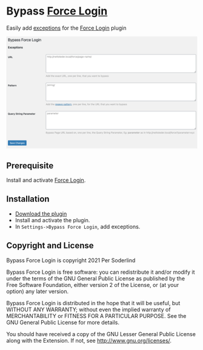 # Bypass [Force Login](https://wordpress.org/plugins/wp-force-login/)

Easily add [exceptions](https://wordpress.org/plugins/wp-force-login/#2.%20how%20can%20i%20add%20exceptions%20for%20certain%20pages%20or%20posts%3F) for the [Force Login](https://wordpress.org/plugins/wp-force-login/) plugin

<img src="assets/settings.png">


## Prerequisite

Install and activate [Force Login](https://wordpress.org/plugins/wp-force-login/).

## Installation

- [Download the plugin](https://github.com/soderlind/bypass-wp-force-login/archive/refs/heads/main.zip)
- Install and activate the plugin.
- In `Settings->Bypass Force Login`, add exceptions.

## Copyright and License

Bypass Force Login is copyright 2021 Per Soderlind

Bypass Force Login is free software: you can redistribute it and/or modify it under the terms of the GNU General Public License as published by the Free Software Foundation, either version 2 of the License, or (at your option) any later version.

Bypass Force Login is distributed in the hope that it will be useful, but WITHOUT ANY WARRANTY; without even the implied warranty of MERCHANTABILITY or FITNESS FOR A PARTICULAR PURPOSE. See the GNU General Public License for more details.

You should have received a copy of the GNU Lesser General Public License along with the Extension. If not, see http://www.gnu.org/licenses/.
